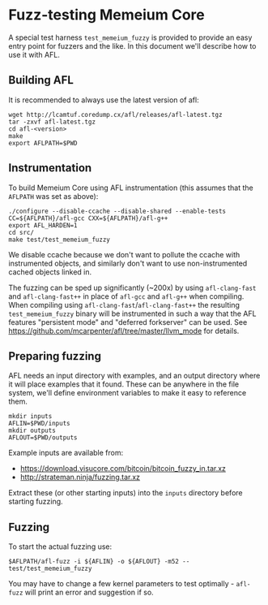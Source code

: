 # Fuzz-testing Memeium Core

A special test harness `test_memeium_fuzzy` is provided to provide an easy
entry point for fuzzers and the like. In this document we'll describe how to
use it with AFL.

## Building AFL

It is recommended to always use the latest version of afl:

```
wget http://lcamtuf.coredump.cx/afl/releases/afl-latest.tgz
tar -zxvf afl-latest.tgz
cd afl-<version>
make
export AFLPATH=$PWD
```

## Instrumentation

To build Memeium Core using AFL instrumentation (this assumes that the
`AFLPATH` was set as above):

```
./configure --disable-ccache --disable-shared --enable-tests CC=${AFLPATH}/afl-gcc CXX=${AFLPATH}/afl-g++
export AFL_HARDEN=1
cd src/
make test/test_memeium_fuzzy
```

We disable ccache because we don't want to pollute the ccache with instrumented
objects, and similarly don't want to use non-instrumented cached objects linked
in.

The fuzzing can be sped up significantly (~200x) by using `afl-clang-fast` and
`afl-clang-fast++` in place of `afl-gcc` and `afl-g++` when compiling. When
compiling using `afl-clang-fast`/`afl-clang-fast++` the resulting
`test_memeium_fuzzy` binary will be instrumented in such a way that the AFL
features "persistent mode" and "deferred forkserver" can be used. See
https://github.com/mcarpenter/afl/tree/master/llvm_mode for details.

## Preparing fuzzing

AFL needs an input directory with examples, and an output directory where it
will place examples that it found. These can be anywhere in the file system,
we'll define environment variables to make it easy to reference them.

```
mkdir inputs
AFLIN=$PWD/inputs
mkdir outputs
AFLOUT=$PWD/outputs
```

Example inputs are available from:

- https://download.visucore.com/bitcoin/bitcoin_fuzzy_in.tar.xz
- http://strateman.ninja/fuzzing.tar.xz

Extract these (or other starting inputs) into the `inputs` directory before starting fuzzing.

## Fuzzing

To start the actual fuzzing use:

```
$AFLPATH/afl-fuzz -i ${AFLIN} -o ${AFLOUT} -m52 -- test/test_memeium_fuzzy
```

You may have to change a few kernel parameters to test optimally - `afl-fuzz`
will print an error and suggestion if so.
